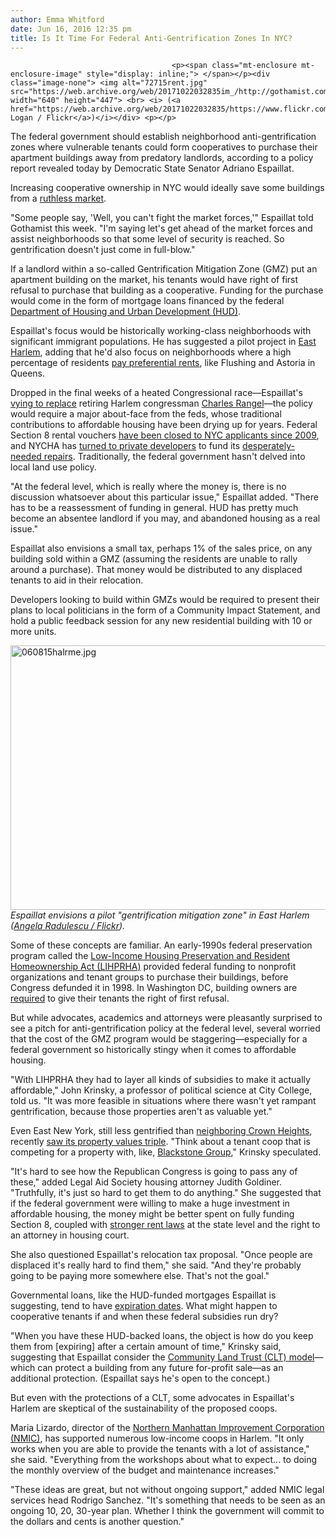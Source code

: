 ```yaml
---
author: Emma Whitford
date: Jun 16, 2016 12:35 pm
title: Is It Time For Federal Anti-Gentrification Zones In NYC?
---
```


	
										<p><span class="mt-enclosure mt-enclosure-image" style="display: inline;"> </span></p><div class="image-none"> <img alt="72715rent.jpg" src="https://web.archive.org/web/20171022032835im_/http://gothamist.com/attachments/nyc_ewhitford/72715rent.jpg" width="640" height="447"> <br> <i> (<a href="https://web.archive.org/web/20171022032835/https://www.flickr.com/photos/mattron/8033798094/">Matt Logan / Flickr</a>)</i></div> <p></p>

<p>The federal government should establish neighborhood anti-gentrification zones where vulnerable tenants could form cooperatives to purchase their apartment buildings away from predatory landlords, according to a policy report revealed today by Democratic State Senator Adriano Espaillat. </p>

<p>Increasing cooperative ownership in NYC would ideally save some buildings from a <a href="https://web.archive.org/web/20171022032835/http://gothamist.com/2016/03/22/pioneering_brooklyn_east_ny.php">ruthless market</a>. </p>

<p>&quot;Some people say, &apos;Well, you can&apos;t fight the market forces,&apos;&quot; Espaillat told Gothamist this week. &quot;I&apos;m saying let&apos;s get ahead of the market forces and assist neighborhoods so that some level of security is reached. So gentrification doesn&apos;t just come in full-blow.&quot; </p>

<p>If a landlord within a so-called Gentrification Mitigation Zone (GMZ) put an apartment building on the market, his tenants would have right of first refusal to purchase that building as a cooperative. Funding for the purchase would come in the form of mortgage loans financed by the federal <a href="https://web.archive.org/web/20171022032835/http://www.hudhomesusa.org/welcome.html?adid=HHU294000&amp;XID=20160222&amp;AFID=hud%20home%20for%20sale_b&amp;utm_id=HHU_Bing">Department of Housing and Urban Development (HUD)</a>.</p>

<p>Espaillat&apos;s focus would be historically working-class neighborhoods with significant immigrant populations. He has suggested a pilot project in <a href="https://web.archive.org/web/20171022032835/http://gothamist.com/2015/06/08/rents_in_harlem_are_90_damn_percent.php">East Harlem</a>, adding that he&apos;d also focus on neighborhoods where a high percentage of residents <a href="https://web.archive.org/web/20171022032835/http://ibo.nyc.ny.us/cgi-park2/?cat=18">pay preferential rents</a>, like Flushing and Astoria in Queens. </p>

<p>Dropped in the final weeks of a heated Congressional race&#x2014;Espaillat&apos;s <a href="https://web.archive.org/web/20171022032835/http://www.nytimes.com/2016/06/11/nyregion/contest-to-fill-rangels-seat-its-old-vs-new.html?_r=0">vying to replace</a> retiring Harlem congressman <a href="https://web.archive.org/web/20171022032835/http://gothamist.com/tags/charlesrangel">Charles Rangel</a>&#x2014;the policy would require a major about-face from the feds, whose traditional contributions to affordable housing have been drying up for years. Federal Section 8 rental vouchers <a href="https://web.archive.org/web/20171022032835/http://www1.nyc.gov/site/nycha/section-8/applicants.page">have been closed to NYC applicants since 2009</a>, and NYCHA has <a href="https://web.archive.org/web/20171022032835/http://gothamist.com/2015/10/21/nycha_deblasio_protest.php">turned to private developers</a> to fund its <a href="https://web.archive.org/web/20171022032835/http://gothamist.com/2014/12/17/nycha_broke.php">desperately-needed repairs</a>. Traditionally, the federal government hasn&apos;t delved into local land use policy. </p>

<p>&quot;At the federal level, which is really where the money is, there is no discussion whatsoever about this particular issue,&quot; Espaillat added. &quot;There has to be a reassessment of funding in general. HUD has pretty much become an absentee landlord if you may, and abandoned housing as a real issue.&quot; </p>

<p>Espaillat also envisions a small tax, perhaps 1% of the sales price, on any building sold within a GMZ (assuming the residents are unable to rally around a purchase). That money would be distributed to any displaced tenants to aid in their relocation. </p>

<p>Developers looking to build within GMZs would be required to present their plans to local politicians in the form of a Community Impact Statement, and hold a public feedback session for any new residential building with 10 or more units. </p>

<p><span class="mt-enclosure mt-enclosure-image" style="display: inline;"> </span></p><div class="image-none"> <img alt="060815halrme.jpg" src="https://web.archive.org/web/20171022032835im_/http://gothamist.com/attachments/nyc_ewhitford/060815halrme.jpg" width="640" height="423"> <br> <i> Espaillat envisions a pilot &quot;gentrification mitigation zone&quot; in East Harlem (<a href="https://web.archive.org/web/20171022032835/https://www.flickr.com/photos/walkingthedeepfield/2871312558/in/photolist-5nJebW-4sdMuv-9dxZVH-7aAPUh-5nFLJC-5KN76c-7aPG82-7b8Xbm-7aPtfF-brwXrH-chquP5-29wtE3-4AZ46b-ahd8cX-29wFkL-7b5pRR-dTycTb-29weAq-dTyczw-9BmmHE-7hXVYf-6Ph5TD-9Bmn5s-dTyc1b-buJhrY-7ax41k-99EE7H-6peFWu-tEDEeQ-dNrMjr-rqwCRn-6Pcz3g-9pwSTx-6PmhmN-3SarHS-dTsxPa-8i3UEY-dTycNj-6Ph6me-dVLo63-dTycij-n5GtJv-3S9PK3-5KN6ZZ-5KN74R-dTyccf-dTyco9-dTyc6W-dTyct9-dUzFTH">Angela Radulescu / Flickr</a>). </i></div> <p></p>

<p>Some of these concepts are familiar. An early-1990s federal preservation program called the <a href="https://web.archive.org/web/20171022032835/https://nhlp.org/node/955">Low-Income Housing Preservation and Resident Homeownership Act (LIHPRHA)</a> provided federal funding to nonprofit organizations and tenant groups to purchase their buildings, before Congress defunded it in 1998. In Washington DC, building owners are <a href="https://web.archive.org/web/20171022032835/http://www.washingtonblade.com/2014/06/16/d-c-landlords-tenants-know-topa/">required</a> to give their tenants the right of first refusal.</p>

<p>But while advocates, academics and attorneys were pleasantly surprised to see a pitch for anti-gentrification policy at the federal level, several worried that the cost of the GMZ program would be staggering&#x2014;especially for a federal government so historically stingy when it comes to affordable housing. </p>

<p>&quot;With LIHPRHA they had to layer all kinds of subsidies to make it actually affordable,&quot; John Krinsky, a professor of political science at City College, told us. &quot;It was more feasible in situations where there wasn&apos;t yet rampant gentrification, because those properties aren&apos;t as valuable yet.&quot; </p>

<p>Even East New York, still less gentrified than <a href="https://web.archive.org/web/20171022032835/http://gothamist.com/2015/04/08/crown_heights_family_cant_escape_of.php">neighboring Crown Heights</a>, recently <a href="https://web.archive.org/web/20171022032835/http://gothamist.com/2014/09/29/east_new_york_real_estate_got_expen.php">saw its property values triple</a>. &quot;Think about a tenant coop that is competing for a property with, like, <a href="https://web.archive.org/web/20171022032835/http://gothamist.com/2016/03/31/stuy_town_affordable_housing.php">Blackstone Group</a>,&quot; Krinsky speculated.  </p>

<p>&quot;It&apos;s hard to see how the Republican Congress is going to pass any of these,&quot; added Legal Aid Society housing attorney Judith Goldiner. &quot;Truthfully, it&apos;s just so hard to get them to do anything.&quot; She suggested that if the federal government were willing to make a huge investment in affordable housing, the money might be better spent on fully funding Section 8, coupled with <a href="https://web.archive.org/web/20171022032835/http://gothamist.com/2015/06/23/cuomo_rent_albany_samo.php">stronger rent laws</a> at the state level and the right to an attorney in housing court. </p>

<p>She also questioned Espaillat&apos;s relocation tax proposal. &quot;Once people are displaced it&apos;s really hard to find them,&quot; she said. &quot;And they&apos;re probably going to be paying more somewhere else. That&apos;s not the goal.&quot; </p>

<p>Governmental loans, like the HUD-funded mortgages Espaillat is suggesting, tend to have <a href="https://web.archive.org/web/20171022032835/https://www.huduser.gov/portal/pdredge/pdr_edge_research_081712.html">expiration dates</a>. What might happen to cooperative tenants if and when these federal subsidies run dry? </p>

<p>&quot;When you have these HUD-backed loans, the object is how do you keep them from [expiring] after a certain amount of time,&quot; Krinsky said, suggesting that Espaillat consider the <a href="https://web.archive.org/web/20171022032835/http://gothamist.com/2016/03/09/nyc_affordable_housing_vacancy.php">Community Land Trust (CLT) model</a>&#x2014;which can protect a building from any future for-profit sale&#x2014;as an additional protection. (Espaillat says he&apos;s open to the concept.) </p>

<p>But even with the protections of a CLT, some advocates in Espaillat&apos;s Harlem are skeptical of the sustainability of the proposed coops.  </p>

<p>Maria Lizardo, director of the <a href="https://web.archive.org/web/20171022032835/http://www.nmic.org/">Northern Manhattan Improvement Corporation (NMIC)</a>, has supported numerous low-income coops in Harlem. &quot;It only works when you are able to provide the tenants with a lot of assistance,&quot; she said. &quot;Everything from the workshops about what to expect... to doing the monthly overview of the budget and maintenance increases.&quot; </p>

<p>&quot;These ideas are great, but not without ongoing support,&quot; added NMIC legal services head Rodrigo Sanchez. &quot;It&apos;s something that needs to be seen as an ongoing 10, 20, 30-year plan. Whether I think the government will commit to the dollars and cents is another question.&quot;  </p>					
										
									
				
